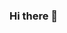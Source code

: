 ### Hi there 👋

<!--
**astyulenevv/astyulenevv** is a ✨ _special_ ✨ repository because its `README.md` (this file) appears on your GitHub profile.

Here are some ideas to get you started:

- 🔭 I’m currently working on ITMO labs
- 🌱 I’m currently learning Python 
- 📫 How to reach me: tg @astyulenevv


-->
